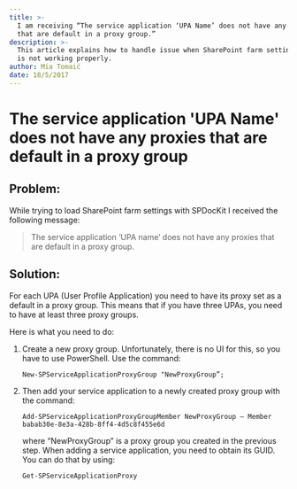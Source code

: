 ```yaml
---
title: >-
  I am receiving “The service application ‘UPA Name’ does not have any proxies
  that are default in a proxy group.”
description: >-
  This article explains how to handle issue when SharePoint farm settings load
  is not working properly.
author: Mia Tomaić
date: 18/5/2017
---
```


# The service application 'UPA Name' does not have any proxies that are default in a proxy group

## Problem:

While trying to load SharePoint farm settings with SPDocKit I received the following message:

> The service application ‘UPA name’ does not have any proxies that are default in a proxy group.

## Solution:

For each UPA \(User Profile Application\) you need to have its proxy set as a default in a proxy group. This means that if you have three UPAs, you need to have at least three proxy groups.

Here is what you need to do:

1. Create a new proxy group. Unfortunately, there is no UI for this, so you have to use PowerShell. Use the command:

   ```text
   New-SPServiceApplicationProxyGroup "NewProxyGroup”;
   ```

2. Then add your service application to a newly created proxy group with the command:

   ```text
   Add-SPServiceApplicationProxyGroupMember NewProxyGroup – Member babab30e-8e3a-428b-8ff4-4d5c8f455e6d
   ```

   where “NewProxyGroup” is a proxy group you created in the previous step. When adding a service application, you need to obtain its GUID. You can do that by using:

   ```text
   Get‐SPServiceApplicationProxy
   ```

